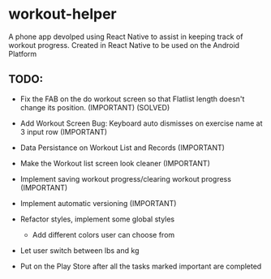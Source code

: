# workout-helper
A phone app devolped using React Native to assist in keeping track of workout progress. 
Created in React Native to be used on the Android Platform

## TODO:
- Fix the FAB on the do workout screen so that Flatlist length doesn't change its position. (IMPORTANT) (SOLVED)
- Add Workout Screen Bug: Keyboard auto dismisses on exercise name at 3 input row (IMPORTANT)
- Data Persistance on Workout List and Records (IMPORTANT)
- Make the Workout list screen look cleaner (IMPORTANT)
- Implement saving workout progress/clearing workout progress (IMPORTANT)
- Implement automatic versioning (IMPORTANT)
- Refactor styles, implement some global styles
    - Add different colors user can choose from
- Let user switch between lbs and kg

- Put on the Play Store after all the tasks marked important are completed


